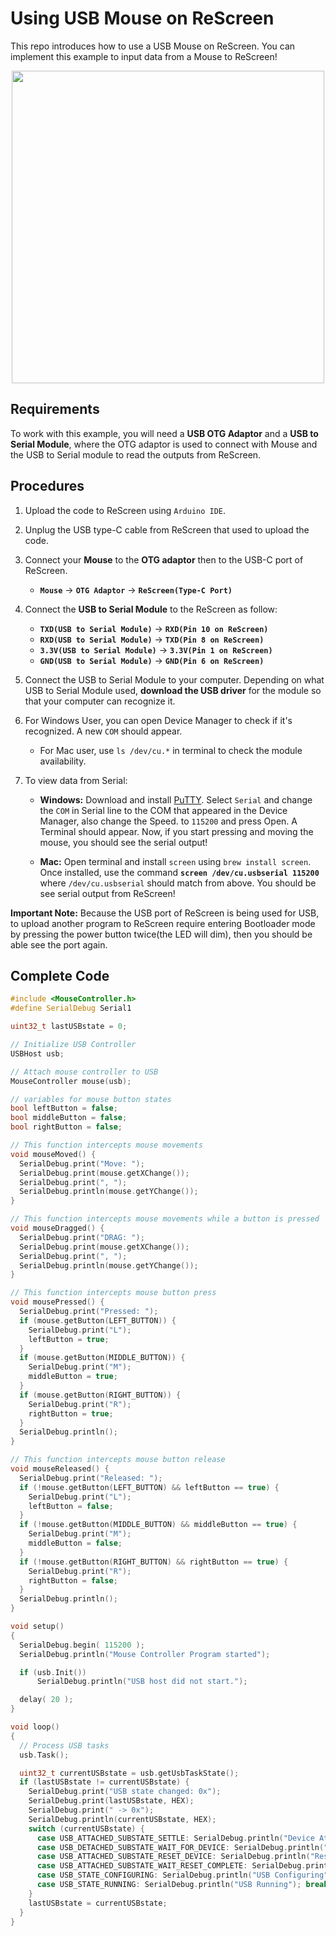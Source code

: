 # Using USB Mouse on ReScreen

This repo introduces how to use a USB Mouse on ReScreen. You can implement this example to input data from a Mouse to ReScreen!

<div align=center><img width = 500 src="https://files.seeedstudio.com/wiki/Wio-Terminal/img/20200108160611.gif"/></div>

## Requirements

To work with this example, you will need a **USB OTG Adaptor** and a **USB to Serial Module**, where the OTG adaptor is used to connect with Mouse and the USB to Serial module to read the outputs from ReScreen.

## Procedures

1. Upload the code to ReScreen using `Arduino IDE`.

2. Unplug the USB type-C cable from ReScreen that used to upload the code.

3. Connect your **Mouse** to the **OTG adaptor** then to the USB-C port of ReScreen.
   - **`Mouse`** -> **`OTG Adaptor`** -> **`ReScreen(Type-C Port)`**

4. Connect the **USB to Serial Module** to the ReScreen as follow:
   - **`TXD(USB to Serial Module)`** -> **`RXD(Pin 10 on ReScreen)`**
   - **`RXD(USB to Serial Module)`** -> **`TXD(Pin 8 on ReScreen)`**
   - **`3.3V(USB to Serial Module)`** -> **`3.3V(Pin 1 on ReScreen)`**
   - **`GND(USB to Serial Module)`** -> **`GND(Pin 6 on ReScreen)`**

5. Connect the USB to Serial Module to your computer. Depending on what USB to Serial Module used, **download the USB driver** for the module so that your computer can recognize it.

6. For Windows User, you can open Device Manager to check if it's recognized. A new `COM` should appear.
   - For Mac user, use `ls /dev/cu.*` in terminal to check the module availability.

7. To view data from Serial:
   - **Windows:** Download and install [PuTTY](https://www.putty.org/). Select `Serial` and change the `COM` in Serial line to the COM that appeared in the Device Manager, also change the Speed. to `115200` and press Open. A Terminal should appear. Now, if you start pressing and moving the mouse, you should see the serial output!

   - **Mac:** Open terminal and install `screen` using `brew install screen`. Once installed, use the command **`screen /dev/cu.usbserial 115200`** where `/dev/cu.usbserial` should match from above. You should be see serial output from ReScreen!

**Important Note:** Because the USB port of ReScreen is being used for USB, to upload another program to ReScreen require entering Bootloader mode by pressing the power button twice(the LED will dim), then you should be able see the port again.

## Complete Code

```cpp
#include <MouseController.h>
#define SerialDebug Serial1

uint32_t lastUSBstate = 0;

// Initialize USB Controller
USBHost usb;

// Attach mouse controller to USB
MouseController mouse(usb);

// variables for mouse button states
bool leftButton = false;
bool middleButton = false;
bool rightButton = false;

// This function intercepts mouse movements
void mouseMoved() {
  SerialDebug.print("Move: ");
  SerialDebug.print(mouse.getXChange());
  SerialDebug.print(", ");
  SerialDebug.println(mouse.getYChange());
}

// This function intercepts mouse movements while a button is pressed
void mouseDragged() {
  SerialDebug.print("DRAG: ");
  SerialDebug.print(mouse.getXChange());
  SerialDebug.print(", ");
  SerialDebug.println(mouse.getYChange());
}

// This function intercepts mouse button press
void mousePressed() {
  SerialDebug.print("Pressed: ");
  if (mouse.getButton(LEFT_BUTTON)) {
    SerialDebug.print("L");
    leftButton = true;
  }
  if (mouse.getButton(MIDDLE_BUTTON)) {
    SerialDebug.print("M");
    middleButton = true;
  }
  if (mouse.getButton(RIGHT_BUTTON)) {
    SerialDebug.print("R");
    rightButton = true;
  }
  SerialDebug.println();
}

// This function intercepts mouse button release
void mouseReleased() {
  SerialDebug.print("Released: ");
  if (!mouse.getButton(LEFT_BUTTON) && leftButton == true) {
    SerialDebug.print("L");
    leftButton = false;
  }
  if (!mouse.getButton(MIDDLE_BUTTON) && middleButton == true) {
    SerialDebug.print("M");
    middleButton = false;
  }
  if (!mouse.getButton(RIGHT_BUTTON) && rightButton == true) {
    SerialDebug.print("R");
    rightButton = false;
  }
  SerialDebug.println();
}

void setup()
{
  SerialDebug.begin( 115200 );
  SerialDebug.println("Mouse Controller Program started");

  if (usb.Init())
      SerialDebug.println("USB host did not start.");

  delay( 20 );
}

void loop()
{
  // Process USB tasks
  usb.Task();

  uint32_t currentUSBstate = usb.getUsbTaskState();
  if (lastUSBstate != currentUSBstate) {
    SerialDebug.print("USB state changed: 0x");
    SerialDebug.print(lastUSBstate, HEX);
    SerialDebug.print(" -> 0x");
    SerialDebug.println(currentUSBstate, HEX);
    switch (currentUSBstate) {
      case USB_ATTACHED_SUBSTATE_SETTLE: SerialDebug.println("Device Attached"); break;
      case USB_DETACHED_SUBSTATE_WAIT_FOR_DEVICE: SerialDebug.println("Detached, waiting for Device"); break;
      case USB_ATTACHED_SUBSTATE_RESET_DEVICE: SerialDebug.println("Resetting Device"); break;
      case USB_ATTACHED_SUBSTATE_WAIT_RESET_COMPLETE: SerialDebug.println("Reset complete"); break;
      case USB_STATE_CONFIGURING: SerialDebug.println("USB Configuring"); break;
      case USB_STATE_RUNNING: SerialDebug.println("USB Running"); break;
    }
    lastUSBstate = currentUSBstate;
  }
}
```
